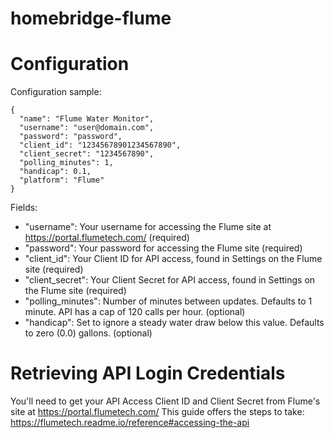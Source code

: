 # homebridge-flume

# Configuration

Configuration sample:

```
{
  "name": "Flume Water Monitor",
  "username": "user@domain.com",
  "password": "password",
  "client_id": "12345678901234567890",
  "client_secret": "1234567890",
  "polling_minutes": 1,
  "handicap": 0.1,
  "platform": "Flume"
}
```

Fields:

- "username": Your username for accessing the Flume site at https://portal.flumetech.com/ (required)
- "password": Your password for accessing the Flume site (required)
- "client_id": Your Client ID for API access, found in Settings on the Flume site (required)
- "client_secret": Your Client Secret for API access, found in Settings on the Flume site (required)
- "polling_minutes": Number of minutes between updates. Defaults to 1 minute. API has a cap of 120 calls per hour. (optional)
- "handicap": Set to ignore a steady water draw below this value. Defaults to zero (0.0) gallons. (optional)

# Retrieving API Login Credentials

You'll need to get your API Access Client ID and Client Secret from Flume's site at https://portal.flumetech.com/
This guide offers the steps to take: https://flumetech.readme.io/reference#accessing-the-api
